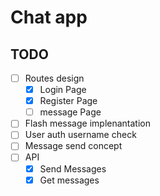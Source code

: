 # Chat app

## TODO

- [ ] Routes design
    - [x] Login Page
    - [x] Register Page
    - [ ] message Page
- [ ] Flash message implenantation
- [ ] User auth username check
- [ ] Message send concept
- [ ] API
    - [x] Send Messages
    - [x] Get messages